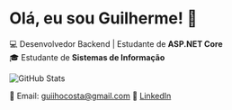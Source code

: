 # Olá, eu sou Guilherme! 👋
💻 Desenvolvedor Backend | Estudante de **ASP.NET Core**  
🎓 Estudante de **Sistemas de Informação**  

![GitHub Stats](https://github-readme-stats.vercel.app/api?username=guihocosta&show_icons=true&theme=dracula)

📧 Email: guiihocosta@gmail.com
🔗 [LinkedIn](https://www.linkedin.com/in/guilherme-costa-6ab4a4214/)  
